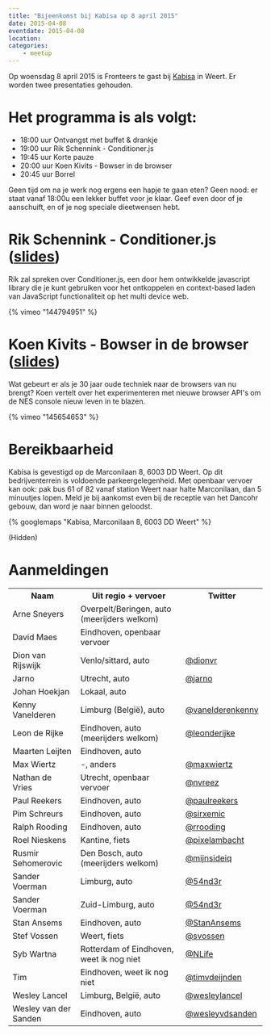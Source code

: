 ```yaml
---
title: "Bijeenkomst bij Kabisa op 8 april 2015"
date: 2015-04-08
eventdate: 2015-04-08
location: 
categories: 
    - meetup
---
```

Op woensdag 8 april 2015 is Fronteers te gast bij [Kabisa](http://www.kabisa.nl) in Weert. Er worden twee presentaties gehouden.

# Het programma is als volgt:

* 18:00 uur Ontvangst met buffet & drankje
* 19:00 uur Rik Schennink - Conditioner.js
* 19:45 uur Korte pauze
* 20:00 uur Koen Kivits - Bowser in de browser
* 20:45 uur Borrel

Geen tijd om na je werk nog ergens een hapje te gaan eten? Geen nood: er staat vanaf 18:00u een lekker buffet voor je klaar. Geef even door of je aanschuift, en of je nog speciale dieetwensen hebt.

# Rik Schennink - Conditioner.js ([slides](https://speakerdeck.com/rikschennink/introduction-to-conditionerjs-at-kabisa))

Rik zal spreken over Conditioner.js, een door hem ontwikkelde javascript library die je kunt gebruiken voor het ontkoppelen en context-based laden van JavaScript functionaliteit op het multi device web.

{% vimeo "144794951" %}

# Koen Kivits - Bowser in de browser  ([slides](http://koenkivits.github.io/slides/20150408-kabisafronteers/))

Wat gebeurt er als je 30 jaar oude techniek naar de browsers van nu brengt? Koen vertelt over het experimenteren met nieuwe browser API's om de NES console nieuw leven in te blazen.

{% vimeo "145654653" %}

# Bereikbaarheid

Kabisa is gevestigd op de Marconilaan 8, 6003 DD Weert. Op dit bedrijventerrein is voldoende parkeergelegenheid. Met openbaar vervoer kan ook: pak bus 61 of 82 vanaf station Weert naar halte Marconilaan, dan 5 minuutjes lopen. Meld je bij aankomst even bij de receptie van het Dancohr gebouw, dan word je naar binnen geloodst.

{% googlemaps "Kabisa, Marconilaan 8, 6003 DD Weert" %}

(Hidden)

# Aanmeldingen

<table>
<tr>
<th>Naam</th>
<th>Uit regio + vervoer</th>
<th>Twitter</th>
</tr>
<tr>
<td>Arne Sneyers</td>
<td>Overpelt/Beringen, auto (meerijders welkom)</td>
<td></td>
</tr>
<tr>
<td>David Maes</td>
<td>Eindhoven, openbaar vervoer</td>
<td></td>
</tr>
<tr>
<td>Dion van Rijswijk</td>
<td>Venlo/sittard, auto</td>
<td><a href="https://twitter.com/dionvr" rel="nofollow">@dionvr</a></td>
</tr>
<tr>
<td>Jarno</td>
<td>Utrecht, auto</td>
<td><a href="https://twitter.com/jarno" rel="nofollow">@jarno</a></td>
</tr>
<tr>
<td>Johan Hoekjan</td>
<td>Lokaal, auto</td>
<td></td>
</tr>
<tr>
<td>Kenny Vanelderen</td>
<td>Limburg (België), auto</td>
<td><a href="https://twitter.com/vanelderenkenny" rel="nofollow">@vanelderenkenny</a></td>
</tr>
<tr>
<td>Leon de Rijke</td>
<td>Eindhoven, auto (meerijders welkom)</td>
<td><a href="https://twitter.com/leonderijke" rel="nofollow">@leonderijke</a></td>
</tr>
<tr>
<td>Maarten Leijten</td>
<td>Eindhoven, auto</td>
<td></td>
</tr>
<tr>
<td>Max Wiertz</td>
<td>-, anders</td>
<td><a href="https://twitter.com/maxwiertz" rel="nofollow">@maxwiertz</a></td>
</tr>
<tr>
<td>Nathan de Vries</td>
<td>Utrecht, openbaar vervoer</td>
<td><a href="https://twitter.com/nvreez" rel="nofollow">@nvreez</a></td>
</tr>
<tr>
<td>Paul Reekers</td>
<td>Eindhoven, auto</td>
<td><a href="https://twitter.com/paulreekers" rel="nofollow">@paulreekers</a></td>
</tr>
<tr>
<td>Pim Schreurs</td>
<td>Eindhoven, auto</td>
<td><a href="https://twitter.com/sirxemic" rel="nofollow">@sirxemic</a></td>
</tr>
<tr>
<td>Ralph Rooding</td>
<td>Eindhoven, auto</td>
<td><a href="https://twitter.com/rrooding" rel="nofollow">@rrooding</a></td>
</tr>
<tr>
<td>Roel Nieskens</td>
<td>Kantine, fiets</td>
<td><a href="https://twitter.com/pixelambacht" rel="nofollow">@pixelambacht</a></td>
</tr>
<tr>
<td>Rusmir Sehomerovic</td>
<td>Den Bosch, auto (meerijders welkom)</td>
<td><a href="https://twitter.com/mijnsideiq" rel="nofollow">@mijnsideiq</a></td>
</tr>
<tr>
<td>Sander Voerman</td>
<td>Limburg, auto</td>
<td><a href="https://twitter.com/54nd3r" rel="nofollow">@54nd3r</a></td>
</tr>
<tr>
<td>Sander Voerman</td>
<td>Zuid-Limburg, auto</td>
<td><a href="https://twitter.com/54nd3r" rel="nofollow">@54nd3r</a></td>
</tr>
<tr>
<td>Stan Ansems</td>
<td>Eindhoven, auto</td>
<td><a href="https://twitter.com/StanAnsems" rel="nofollow">@StanAnsems</a></td>
</tr>
<tr>
<td>Stef Vossen</td>
<td>Weert, fiets</td>
<td><a href="https://twitter.com/svossen" rel="nofollow">@svossen</a></td>
</tr>
<tr>
<td>Syb Wartna</td>
<td>Rotterdam of Eindhoven, weet ik nog niet</td>
<td><a href="https://twitter.com/NLife" rel="nofollow">@NLife</a></td>
</tr>
<tr>
<td>Tim</td>
<td>Eindhoven, weet ik nog niet</td>
<td><a href="https://twitter.com/timvdeijnden" rel="nofollow">@timvdeijnden</a></td>
</tr>
<tr>
<td>Wesley Lancel</td>
<td>Limburg, België, auto</td>
<td><a href="https://twitter.com/wesleylancel" rel="nofollow">@wesleylancel</a></td>
</tr>
<tr>
<td>Wesley van der Sanden</td>
<td>Eindhoven, auto</td>
<td><a href="https://twitter.com/wesleyvdsanden" rel="nofollow">@wesleyvdsanden</a></td>
</tr>
</table>